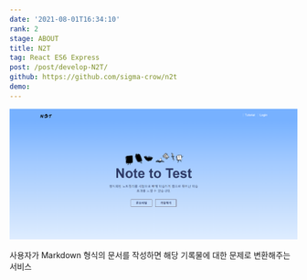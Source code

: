 ```yaml
---
date: '2021-08-01T16:34:10'
rank: 2
stage: ABOUT
title: N2T
tag: React ES6 Express
post: /post/develop-N2T/
github: https://github.com/sigma-crow/n2t
demo: 
---
```

![](assets/Note-to-Test/20221011233649670.png)

사용자가 Markdown 형식의 문서를 작성하면 해당 기록물에 대한 문제로 변환해주는 서비스